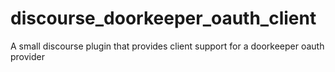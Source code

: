 discourse_doorkeeper_oauth_client
=================================

A small discourse plugin that provides client support for a doorkeeper oauth provider
